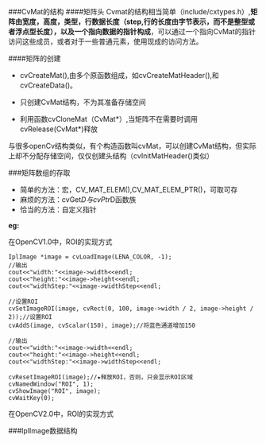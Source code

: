 ###CvMat的结构
####矩阵头
Cvmat的结构相当简单（include/cxtypes.h）,**矩阵由宽度，高度，类型，行数据长度（step,行的长度由字节表示，而不是整型或者浮点型长度），以及一个指向数据的指针构成**，可以通过一个指向CvMat的指针访问这些成员，或者对于一些普通元素，使用现成的访问方法。

####矩阵的创建
* cvCreateMat(),由多个原函数组成，如cvCreateMatHeader(),和cvCreateData()。

* 只创建CvMat结构，不为其准备存储空间
* 利用函数cvCloneMat（CvMat*）,当矩阵不在需要时调用cvRelease(CvMat*)释放

与很多openCv结构类似，有个构造函数叫cvMat，可以创建CvMat结构，但实际上却不分配存储空间，仅仅创建头结构（cvInitMatHeader()类似）

###矩阵数组的存取
* 简单的方法：宏，CV_MAT_ELEM(),CV_MAT_ELEM_PTR()，可取可存
* 麻烦的方法：cvGet*D与cvPtr*D函数族
* 恰当的方法：自定义指针

**eg:**

在OpenCV1.0中，ROI的实现方式

	IplImage *image = cvLoadImage(LENA_COLOR, -1); 
    //输出  
    cout<<"width:"<<image->width<<endl;  
    cout<<"height:"<<image->height<<endl;  
    cout<<"widthStep:"<<image->widthStep<<endl;  
      
    //设置ROI  
    cvSetImageROI(image, cvRect(0, 100, image->width / 2, image->height / 2));//设置ROI  
    cvAddS(image, cvScalar(150), image);//将蓝色通道增加150  
      
    //输出  
    cout<<"width:"<<image->width<<endl;  
    cout<<"height:"<<image->height<<endl;  
    cout<<"widthStep:"<<image->widthStep<<endl;  
  
    cvResetImageROI(image);//★释放ROI，否则，只会显示ROI区域  
    cvNamedWindow("ROI", 1);  
    cvShowImage("ROI", image);  
    cvWaitKey(0);  

在OpenCV2.0中，ROI的实现方式

###IplImage数据结构
  